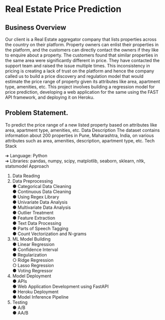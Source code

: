 # Real Estate Price Prediction

## Business Overview
Our client is a Real Estate aggregator company that lists properties across the country
on their platform. Property owners can enlist their properties in the platform, and the
customers can directly contact the owners if they like to enquire about a property.
The customers found that similar properties in the same area were significantly different
in price. They have contacted the support team and raised the issue multiple times.
This inconsistency in pricing is creating a lack of trust on the platform and hence the
company called us to build a price discovery and regulation model that would estimate
the price range of property given its attributes like area, apartment type, amenities, etc.
This project involves building a regression model for price prediction, developing a web
application for the same using the FAST API framework, and deploying it on Heroku.


## Problem Statement.
To predict the price range of a new listed property based on attributes like area,
apartment type, amenities, etc.
Data Description
The dataset contains information about 200 properties in Pune, Maharashtra, India, on
various attributes such as area, amenities, description, apartment type, etc.
Tech Stack

➔ Language: Python \
➔ Libraries:  pandas, numpy, scipy, matplotlib, seaborn, sklearn, nltk, statsmodel
Approach 
1. Data Reading
2. Data Preprocessing \
● Categorical Data Cleaning \
● Continuous Data Cleaning \
● Using Regex Library \
● Univariate Data Analysis \
● Multivariate Data Analysis \
● Outlier Treatment \
● Feature Extraction \
● Text Data Processing \
● Parts of Speech Tagging \
● Count Vectorization and N-grams 
3. ML Model Building \
● Linear Regression \
● Confidence Interval \
● Regularization \
○ Ridge Regression \
○ Lasso Regression \
● Voting Regressor 
4. Model Deployment \
● APIs \
● Web Application Development using FastAPI \
● Heroku Deployment \
● Model Inference Pipeline 
5. Testing \
● A/B \
● AA/B
